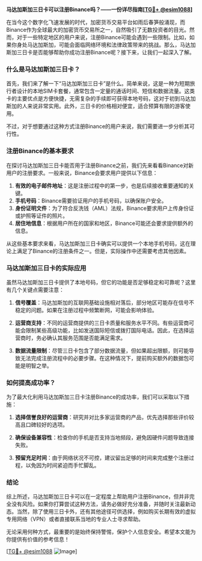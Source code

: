 **马达加斯加三日卡可以注册Binance吗？——一份详尽指南[[TG💪+ @esim1088](https://t.me/s/esim1088)]**

在当今这个数字化飞速发展的时代，加密货币交易平台如雨后春笋般涌现，而Binance作为全球最大的加密货币交易所之一，自然吸引了无数投资者的目光。然而，对于一些特定地区的用户来说，注册Binance可能会遇到一些限制。比如，如果你身处马达加斯加，可能会面临网络环境和法律政策带来的挑战。那么，马达加斯加三日卡是否能够帮助你成功注册Binance呢？接下来，让我们一起深入了解。

### 什么是马达加斯加三日卡？

首先，我们来了解一下“马达加斯加三日卡”是什么。简单来说，这是一种为短期旅行者设计的本地SIM卡套餐，通常包含一定量的通话时间、短信和数据流量。这类卡的主要优点是方便快捷，无需复杂的手续即可获得本地号码，这对于初到马达加斯加的人来说非常实用。此外，三日卡的价格相对便宜，适合预算有限的游客使用。

不过，对于想要通过这种方式注册Binance的用户来说，我们需要进一步分析其可行性。

### 注册Binance的基本要求

在探讨马达加斯加三日卡能否用于注册Binance之前，我们先来看看Binance对新用户的注册要求。一般来说，Binance会要求用户提供以下信息：

1. **有效的电子邮件地址**：这是注册过程中的第一步，也是后续接收重要通知的关键。
2. **手机号码**：Binance需要验证用户的手机号码，以确保账户安全。
3. **身份证明文件**：为了符合反洗钱（AML）法规，Binance要求用户上传身份证或护照等证件的照片。
4. **居住地信息**：根据用户所在的国家和地区，Binance可能还会要求提供额外的信息。

从这些基本要求来看，马达加斯加三日卡确实可以提供一个本地手机号码，这在理论上满足了Binance的注册条件之一。但是，实际操作中还需要考虑其他因素。

### 马达加斯加三日卡的实际应用

虽然马达加斯加三日卡提供了本地号码，但它的功能是否足够稳定和可靠呢？这里有几个关键点需要注意：

1. **信号覆盖**：马达加斯加的互联网基础设施相对落后，部分地区可能存在信号不稳定的问题。如果在注册过程中频繁断网，可能会影响体验。
   
2. **运营商支持**：不同的运营商提供的三日卡质量和服务水平不同。有些运营商可能会限制某些高级功能，比如发送国际短信或拨打国际电话。因此，在选择运营商时，务必确认其服务范围是否能满足需求。

3. **数据流量限制**：尽管三日卡包含了部分数据流量，但如果超出限额，则可能导致无法完成注册流程中的必要步骤。在这种情况下，提前购买额外的数据包可能是明智之举。

### 如何提高成功率？

为了最大化利用马达加斯加三日卡注册Binance的成功率，我们可以采取以下措施：

1. **选择信誉良好的运营商**：研究并对比多家运营商的产品，优先选择那些评价较高且口碑较好的选项。
   
2. **确保设备兼容性**：检查你的手机是否支持当地频段，避免因硬件问题导致连接失败。
   
3. **预留充足时间**：由于网络状况不可控，建议留出足够的时间来完成整个注册过程，以免因为时间紧迫而手忙脚乱。

### 结论

综上所述，马达加斯加三日卡可以在一定程度上帮助用户注册Binance，但并非完全没有风险。如果你打算尝试这种方法，请务必做好充分准备，并随时关注最新动态。当然，除了使用三日卡外，还有其他途径可供选择，例如购买长期有效的虚拟专用网络（VPN）或者直接联系当地的专业人士寻求帮助。

无论采用何种方式，最重要的是始终保持警惕，保护个人信息安全。希望本文能为你提供有价值的参考信息！

[[TG💪+ @esim1088](https://t.me/s/esim1088) ![Image](https://i.postimg.cc/4NQfJmqS/Snipaste-2025-05-13-00-14-12.png)]